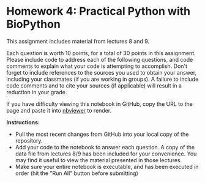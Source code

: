 # Homework 4: Practical Python with BioPython

This assignment includes material from lectures 8 and 9. 

Each question is worth 10 points, for a total of 30 points in this assignment. Please include code to address each of the following questions, and code comments to explain what your code is attempting to accomplish. Don't forget to include references to the sources you used to obtain your answer, including your classmates (if you are working in groups). A failure to include code comments and to cite your sources (if applicable) will result in a reduction in your grade.

If you have difficulty viewing this notebook in GitHub, copy the URL to the page and paste it into [nbviewer](https://nbviewer.jupyter.org) to render.

**Instructions:**
- Pull the most recent changes from GitHub into your local copy of the repository.
- Add your code to the notebook to answer each question. A copy of the data file from lectures 8/9 has been included for your convenience. You may find it useful to view the material presented in those lectures.
- Make sure your entire notebook is executable, and has been executed in order (hit the "Run All" button before submitting)
